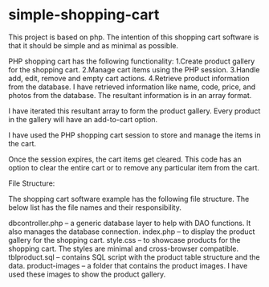 # simple-shopping-cart
This project is based on php.
The intention of this shopping cart software is that it should be simple and as minimal as possible.

PHP shopping cart has the following functionality: 
1.Create product gallery for the shopping cart.
2.Manage cart items using the PHP session.
3.Handle add, edit, remove and empty cart actions.
4.Retrieve product information from the database.
I have retrieved information like name, code, price, and photos from the database. The resultant information is in an array format.

I have iterated this resultant array to form the product gallery. Every product in the gallery will have an add-to-cart option.

I have used the PHP shopping cart session to store and manage the items in the cart.

Once the session expires, the cart items get cleared. This code has an option to clear the entire cart or to remove any particular item from the cart.

File Structure:

The shopping cart software example has the following file structure. The below list has the file names and their responsibility.

dbcontroller.php – a generic database layer to help with DAO functions. It also manages the database connection.
index.php – to display the product gallery for the shopping cart.
style.css – to showcase products for the shopping cart. The styles are minimal and cross-browser compatible.
tblproduct.sql – contains SQL script with the product table structure and the data.
product-images – a folder that contains the product images. I have used these images to show the product gallery. 
